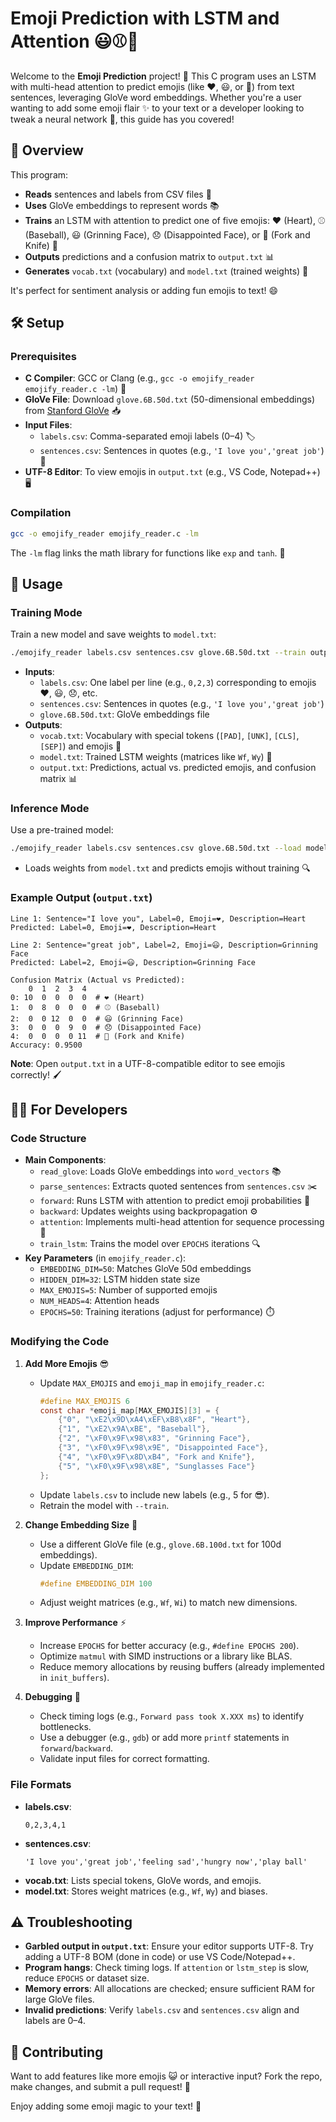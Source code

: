# Emoji Prediction with LSTM and Attention 😃⚾🍴

Welcome to the **Emoji Prediction** project! 🎉 This C program uses an LSTM with multi-head attention to predict emojis (like ❤️, 😃, or 🍴) from text sentences, leveraging GloVe word embeddings. Whether you're a user wanting to add some emoji flair ✨ to your text or a developer looking to tweak a neural network 🧠, this guide has you covered!

## 🚀 Overview
This program:
- **Reads** sentences and labels from CSV files 📄
- **Uses** GloVe embeddings to represent words 📚
- **Trains** an LSTM with attention to predict one of five emojis: ❤️ (Heart), ⚾ (Baseball), 😃 (Grinning Face), 😞 (Disappointed Face), or 🍴 (Fork and Knife) 🎯
- **Outputs** predictions and a confusion matrix to `output.txt` 📊
- **Generates** `vocab.txt` (vocabulary) and `model.txt` (trained weights) 💾

It's perfect for sentiment analysis or adding fun emojis to text! 😄

## 🛠️ Setup
### Prerequisites
- **C Compiler**: GCC or Clang (e.g., `gcc -o emojify_reader emojify_reader.c -lm`) 🔧
- **GloVe File**: Download `glove.6B.50d.txt` (50-dimensional embeddings) from [Stanford GloVe](https://nlp.stanford.edu/projects/glove/) 📥
- **Input Files**:
  - `labels.csv`: Comma-separated emoji labels (0–4) 🏷️
  - `sentences.csv`: Sentences in quotes (e.g., `'I love you','great job'`) 📝
- **UTF-8 Editor**: To view emojis in `output.txt` (e.g., VS Code, Notepad++) 🖥️

### Compilation
```bash
gcc -o emojify_reader emojify_reader.c -lm
```
The `-lm` flag links the math library for functions like `exp` and `tanh`. 🧮

## 📝 Usage
### Training Mode
Train a new model and save weights to `model.txt`:
```bash
./emojify_reader labels.csv sentences.csv glove.6B.50d.txt --train output.txt
```
- **Inputs**:
  - `labels.csv`: One label per line (e.g., `0,2,3`) corresponding to emojis ❤️, 😃, 😞, etc.
  - `sentences.csv`: Sentences in quotes (e.g., `'I love you','great job'`)
  - `glove.6B.50d.txt`: GloVe embeddings file
- **Outputs**:
  - `vocab.txt`: Vocabulary with special tokens (`[PAD]`, `[UNK]`, `[CLS]`, `[SEP]`) and emojis 📜
  - `model.txt`: Trained LSTM weights (matrices like `Wf`, `Wy`) 💾
  - `output.txt`: Predictions, actual vs. predicted emojis, and confusion matrix 📊

### Inference Mode
Use a pre-trained model:
```bash
./emojify_reader labels.csv sentences.csv glove.6B.50d.txt --load model.txt output.txt
```
- Loads weights from `model.txt` and predicts emojis without training 🔍

### Example Output (`output.txt`)
```
Line 1: Sentence="I love you", Label=0, Emoji=❤️, Description=Heart
Predicted: Label=0, Emoji=❤️, Description=Heart

Line 2: Sentence="great job", Label=2, Emoji=😃, Description=Grinning Face
Predicted: Label=2, Emoji=😃, Description=Grinning Face

Confusion Matrix (Actual vs Predicted):
    0  1  2  3  4
0: 10  0  0  0  0  # ❤️ (Heart)
1:  0  8  0  0  0  # ⚾ (Baseball)
2:  0  0 12  0  0  # 😃 (Grinning Face)
3:  0  0  0  9  0  # 😞 (Disappointed Face)
4:  0  0  0  0 11  # 🍴 (Fork and Knife)
Accuracy: 0.9500
```
**Note**: Open `output.txt` in a UTF-8-compatible editor to see emojis correctly! 🖌️

## 🧑‍💻 For Developers
### Code Structure
- **Main Components**:
  - `read_glove`: Loads GloVe embeddings into `word_vectors` 📚
  - `parse_sentences`: Extracts quoted sentences from `sentences.csv` ✂️
  - `forward`: Runs LSTM with attention to predict emoji probabilities 🔄
  - `backward`: Updates weights using backpropagation ⚙️
  - `attention`: Implements multi-head attention for sequence processing 🧠
  - `train_lstm`: Trains the model over `EPOCHS` iterations 🔍
- **Key Parameters** (in `emojify_reader.c`):
  - `EMBEDDING_DIM=50`: Matches GloVe 50d embeddings
  - `HIDDEN_DIM=32`: LSTM hidden state size
  - `MAX_EMOJIS=5`: Number of supported emojis
  - `NUM_HEADS=4`: Attention heads
  - `EPOCHS=50`: Training iterations (adjust for performance) ⏱️

### Modifying the Code
1. **Add More Emojis** 😎
   - Update `MAX_EMOJIS` and `emoji_map` in `emojify_reader.c`:
     ```c
     #define MAX_EMOJIS 6
     const char *emoji_map[MAX_EMOJIS][3] = {
         {"0", "\xE2\x9D\xA4\xEF\xB8\x8F", "Heart"},
         {"1", "\xE2\x9A\xBE", "Baseball"},
         {"2", "\xF0\x9F\x98\x83", "Grinning Face"},
         {"3", "\xF0\x9F\x98\x9E", "Disappointed Face"},
         {"4", "\xF0\x9F\x8D\xB4", "Fork and Knife"},
         {"5", "\xF0\x9F\x98\x8E", "Sunglasses Face"}
     };
     ```
   - Update `labels.csv` to include new labels (e.g., 5 for 😎).
   - Retrain the model with `--train`.

2. **Change Embedding Size** 📏
   - Use a different GloVe file (e.g., `glove.6B.100d.txt` for 100d embeddings).
   - Update `EMBEDDING_DIM`:
     ```c
     #define EMBEDDING_DIM 100
     ```
   - Adjust weight matrices (e.g., `Wf`, `Wi`) to match new dimensions.

3. **Improve Performance** ⚡
   - Increase `EPOCHS` for better accuracy (e.g., `#define EPOCHS 200`).
   - Optimize `matmul` with SIMD instructions or a library like BLAS.
   - Reduce memory allocations by reusing buffers (already implemented in `init_buffers`).

4. **Debugging** 🐞
   - Check timing logs (e.g., `Forward pass took X.XXX ms`) to identify bottlenecks.
   - Use a debugger (e.g., `gdb`) or add more `printf` statements in `forward`/`backward`.
   - Validate input files for correct formatting.

### File Formats
- **labels.csv**:
  ```
  0,2,3,4,1
  ```
- **sentences.csv**:
  ```
  'I love you','great job','feeling sad','hungry now','play ball'
  ```
- **vocab.txt**: Lists special tokens, GloVe words, and emojis.
- **model.txt**: Stores weight matrices (e.g., `Wf`, `Wy`) and biases.

## ⚠️ Troubleshooting
- **Garbled output in `output.txt`**: Ensure your editor supports UTF-8. Try adding a UTF-8 BOM (done in code) or use VS Code/Notepad++.
- **Program hangs**: Check timing logs. If `attention` or `lstm_step` is slow, reduce `EPOCHS` or dataset size.
- **Memory errors**: All allocations are checked; ensure sufficient RAM for large GloVe files.
- **Invalid predictions**: Verify `labels.csv` and `sentences.csv` align and labels are 0–4.

## 🌟 Contributing
Want to add features like more emojis 😺 or interactive input? Fork the repo, make changes, and submit a pull request! 🚀

Enjoy adding some emoji magic to your text! 🎈